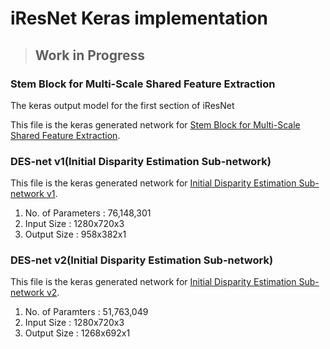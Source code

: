 # iResNet Keras implementation

> ## Work in Progress

### Stem Block for Multi-Scale Shared Feature Extraction

The keras output model for the first section of iResNet

This file is the keras generated network for [Stem Block for Multi-Scale Shared Feature Extraction](images/model_shared_features.png).

### DES-net v1(Initial Disparity Estimation Sub-network)

This file is the keras generated network for [Initial Disparity Estimation Sub-network v1](images/model_init_disp_v1.png).

1. No. of Parameters : 76,148,301
2. Input Size : 1280x720x3
3. Output Size : 958x382x1

### DES-net v2(Initial Disparity Estimation Sub-network)

This file is the keras generated network for [Initial Disparity Estimation Sub-network v2](images/model_init_disp_v2.png).

1. No. of Paramters : 51,763,049
2. Input Size : 1280x720x3
3. Output Size : 1268x692x1
